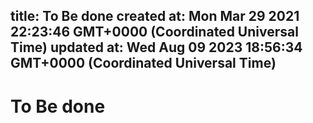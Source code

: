 
title: To Be done
created at: Mon Mar 29 2021 22:23:46 GMT+0000 (Coordinated Universal Time)
updated at: Wed Aug 09 2023 18:56:34 GMT+0000 (Coordinated Universal Time)
---

# To Be done

          